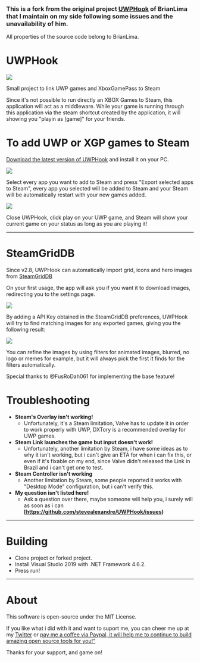 ### This is a fork from the original project [UWPHook](https://briano.dev/UWPHook/) of BrianLima that I maintain on my side following some issues and the unavailability of him.
All properties of the source code belong to BrianLima.

# UWPHook

[![](http://imgur.com/gWwR02D.png)](https://briano.dev/UWPHook/)

Small project to link UWP games and XboxGamePass to Steam

Since it's not possible to run directly an XBOX Games to Steam, this application will act as a middleware. 
While your game is running through this application via the steam shortcut created by the application, it will showing you "playin as [game]" for your friends.

# To add UWP or XGP games to Steam #

[Download the latest version of UWPHook](https://github.com/stevealexandre/UWPHook/releases) and install it on your PC.

![](https://i.imgur.com/pjGfGHe.png)

Select every app you want to add to Steam and press "Export selected apps to Steam", every app you selected will be added to Steam and your Steam will be automatically restart with your new games added.

![](https://i.imgur.com/on46CMQ.png)

Close UWPHook, click play on your UWP game, and Steam will show your current game on your status as long as you are playing it!

----------

# SteamGridDB #

Since v2.8, UWPHook can automatically import grid, icons and hero images from [SteamGridDB](https://www.steamgriddb.com)

On your first usage, the app will ask you if you want it to download images, redirecting you to the settings page.

![](https://i.imgur.com/K0Cm4IL.png)

By adding a API Key obtained in the SteamGridDB preferences, UWPHook will try to find matching images for any exported games, giving you the following result:

![](https://i.imgur.com/mlvVdwb.png)

You can refine the images by using filters for animated images, blurred, no logo or memes for example, but it will always pick the first it finds for the filters automatically.

Special thanks to @FusRoDah061 for implementing the base feature!

# Troubleshooting #

- **Steam's Overlay isn't working!**
  - Unfortunately, it's a Steam limitation, Valve has to update it in order to work properly with UWP, DXTory is a recommended overlay for UWP games.
- **Steam Link launches the game but input doesn't work!**
  - Unfortunately, another limitation by Steam, i have some ideas as to why it isn't working, but i can't give an ETA for when i can fix this, or even if it's fixable on my end, since Valve didn't released the Link in Brazil and i can't get one to test.
- **Steam Controller isn't working**
  - Another limitation by Steam, some people reported it works with "Desktop Mode" configuration, but i can't verify this.
- **My question isn't listed here!**
  - Ask a question over there, maybe someone will help you, i surely will as soon as i can
 **[https://github.com/stevealexandre/UWPHook/issues)**

----------

# Building #

- Clone project or forked project.
- Install Visual Studio 2019 with .NET Framework 4.6.2.
- Press run!

----------

# About #

This software is open-source under the MIT License.

If you like what i did with it and want to suport me, you can cheer me up at my [Twitter](http://www.twitter.com/brianostorm "Twitter") or [pay me a coffee via Paypal, it will help me to continue to build amazing open source tools for you!"](https://www.paypal.com/cgi-bin/webscr?cmd=_s-xclick&hosted_button_id=9YPV3FHEFRAUQ)

Thanks for your support, and game on!
